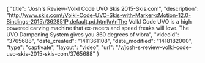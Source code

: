{
    "title": "Josh's Review-Volkl Code UVO Skis 2015-Skis.com",
    "description": "http:\/\/www.skis.com\/Volkl-Code-UVO-Skis-with-Marker-xMotion-12.0-Bindings-2015\/362851P,default,pd.html\n\nThe Volkl Code UVO is a high powered carving machine that ex-racers and speed freaks will love. The UVO Dampening System gives you 360 degrees of vibra",
    "videoid": "3765688",
    "date_created": "1411361108",
    "date_modified": "1418182000",
    "type": "captivate",
    "layout": "video",
    "url": "\/v\/josh-s-review-volkl-code-uvo-skis-2015-skis-com\/3765688"
}